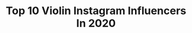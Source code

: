 ---
title: Top 10 Violin Instagram Influencers In 2020
description: >-
  Find top violin Instagram influencers in 2020. Most popular hashtags: #musician #concert #iranian #player.
platform: Instagram
profiles:
  - username: "navid.ranjbaar"
    fullname: >-
      𝙉𝙖𝙫𝙞𝙙 𝙧𝙖𝙣𝙟𝙗𝙖𝙧
    location: "Iran"
    followers: 2124
    engagement: 3026
    commentsToLikes: 0.124184
    id: ck9wilmwe2twf0j78j8ywh2vt
    verified: false
    hashtags: "#corona, #babakafshariofficial, #afshinazari, #stayhome"
  - username: "mahmoodarabany62"
    fullname: >-
      mahmoodarabany62
    location: "Iran"
    followers: 3035
    engagement: 2389
    commentsToLikes: 0.171187
    id: ck6u5fwfl9emk0j71m15npogh
    verified: false
    hashtags: "#freedomiran, #section, #arrangement, #iran"
  - username: "kian.svb"
    fullname: >-
      kian ayoughi
    location: "United States"
    followers: 10518
    engagement: 778
    commentsToLikes: 0.054635
    id: ck6tmtrf58inm0j71x6v3xsuf
    verified: false
    hashtags: ""
  - username: "violin_behrang_azadeh"
    fullname: >-
      Violin Player  بهرنگ آزاده
    location: "Iran"
    followers: 14707
    engagement: 1275
    commentsToLikes: 0.046385
    id: ck9wifqzb24ut0j783bm3s68m
    verified: false
    hashtags: "#iranischemusik, #iranianmusic, #composer, #graphist"
  - username: "yaraviolin"
    fullname: >-
      Fb: yara bahonar violin
    location: "United States"
    followers: 16469
    engagement: 904
    commentsToLikes: 0.040425
    id: ck601vrsbg9my0i14ytr2p1vw
    verified: false
    hashtags: "#kord, #photographer, #liveinthemoment, #concert"
  - username: "officialaidanwojtakhissong"
    fullname: >-
      Aidan Wojtak-Hissong
    location: ""
    followers: 38789
    engagement: 2159
    commentsToLikes: 0.016128
    id: ckap58olgao0u0i78h6pncf3g
    verified: false
    hashtags: "#bikingpregnant, #needtocleanthewindows, #dreadcentral, #wackyhair"
  - username: "arefshakouri"
    fullname: >-
      Arefshakouri
    location: ""
    followers: 24690
    engagement: 1187
    commentsToLikes: 0.121836
    id: ck0w2694bmt1p0i192w5y3hi9
    verified: false
    hashtags: "#musician, #game, #football, #camping"
  - username: "farokh.etemadi"
    fullname: >-
      Dejavu.band-فرخ اعتمادی
    location: "Iran"
    followers: 51893
    engagement: 1078
    commentsToLikes: 0.065171
    id: ck5c83cng8ovx0i11rlf1egsi
    verified: false
    hashtags: "#amirtataloo, #shahin, #farokhetemadi, #tataloo"
  - username: "nika_afkariii"
    fullname: >-
      Nika Afkari
    location: "Iran"
    followers: 3272
    engagement: 1488
    commentsToLikes: 0.112048
    id: ck0tvrgyncjl80i19c0rvhu09
    verified: false
    hashtags: "#themesong, #singin, #hallelujah, #nazli"
  - username: "erfanpashaofficial"
    fullname: >-
      Erfan Pasha
    location: "Iran"
    followers: 37306
    engagement: 245
    commentsToLikes: 0.041606
    id: ck5c9m7yhbov10i11kr02510i
    verified: false
    hashtags: ""
---